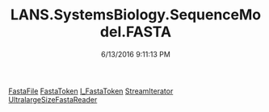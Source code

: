 ﻿---
title: LANS.SystemsBiology.SequenceModel.FASTA
date: 6/13/2016 9:11:13 PM
---

[FastaFile](T-LANS.SystemsBiology.SequenceModel.FASTA.FastaFile.html)
[FastaToken](T-LANS.SystemsBiology.SequenceModel.FASTA.FastaToken.html)
[I_FastaToken](T-LANS.SystemsBiology.SequenceModel.FASTA.I_FastaToken.html)
[StreamIterator](T-LANS.SystemsBiology.SequenceModel.FASTA.StreamIterator.html)
[UltralargeSizeFastaReader](T-LANS.SystemsBiology.SequenceModel.FASTA.UltralargeSizeFastaReader.html)
